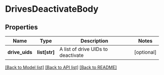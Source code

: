 # DrivesDeactivateBody

## Properties
Name | Type | Description | Notes
------------ | ------------- | ------------- | -------------
**drive_uids** | **list[str]** | A list of drive UIDs to deactivate | [optional] 

[[Back to Model list]](../README.md#documentation-for-models) [[Back to API list]](../README.md#documentation-for-api-endpoints) [[Back to README]](../README.md)

